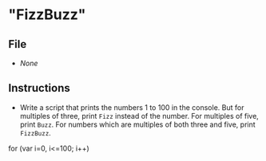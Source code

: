 # "FizzBuzz"

## File

* *None*

## Instructions

* Write a script that prints the numbers 1 to 100 in the console. But for multiples of three, print `Fizz` instead of the number. For multiples of five, print `Buzz`. For numbers which are multiples of both three and five, print `FizzBuzz`.


for (var i=0, i<=100; i++)
